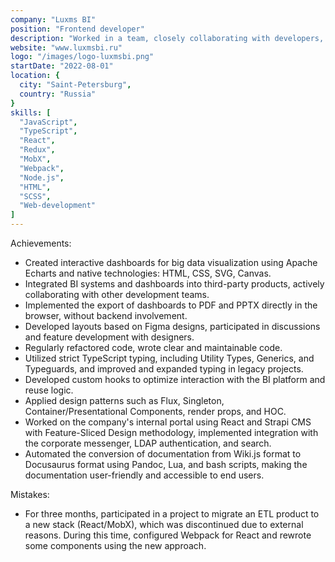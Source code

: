 ```yaml
---
company: "Luxms BI"
position: "Frontend developer"
description: "Worked in a team, closely collaborating with developers, designers, project managers, data engineers, and testers. Was responsible for layout design, development of database query logic, their visualization, debugging, and participation in project deployment on the client's resources. Successfully completed several projects for major Russian companies in the financial, gas, and transportation sectors"
website: "www.luxmsbi.ru"
logo: "/images/logo-luxmsbi.png"
startDate: "2022-08-01"
location: {
  city: "Saint-Petersburg",
  country: "Russia"
}
skills: [
  "JavaScript",
  "TypeScript",
  "React",
  "Redux",
  "MobX",
  "Webpack",
  "Node.js",
  "HTML",
  "SCSS",
  "Web-development"
]
---
```


Achievements:

- Created interactive dashboards for big data visualization using Apache Echarts and native technologies: HTML, CSS, SVG, Canvas.
- Integrated BI systems and dashboards into third-party products, actively collaborating with other development teams.
- Implemented the export of dashboards to PDF and PPTX directly in the browser, without backend involvement.
- Developed layouts based on Figma designs, participated in discussions and feature development with designers.
- Regularly refactored code, wrote clear and maintainable code.
- Utilized strict TypeScript typing, including Utility Types, Generics, and Typeguards, and improved and expanded typing in legacy projects.
- Developed custom hooks to optimize interaction with the BI platform and reuse logic.
- Applied design patterns such as Flux, Singleton, Container/Presentational Components, render props, and HOC.
- Worked on the company's internal portal using React and Strapi CMS with Feature-Sliced Design methodology, implemented integration with the corporate messenger, LDAP authentication, and search.
- Automated the conversion of documentation from Wiki.js format to Docusaurus format using Pandoc, Lua, and bash scripts, making the documentation user-friendly and accessible to end users.

Mistakes:

- For three months, participated in a project to migrate an ETL product to a new stack (React/MobX), which was discontinued due to external reasons. During this time, configured Webpack for React and rewrote some components using the new approach.